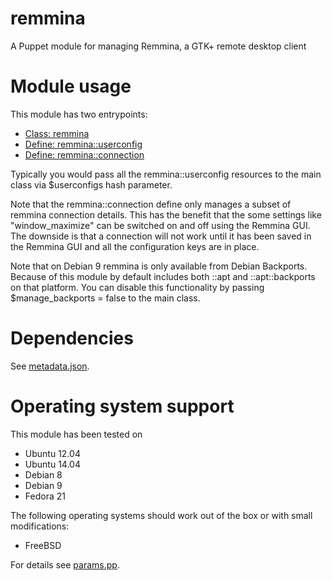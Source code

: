# remmina

A Puppet module for managing Remmina, a GTK+ remote desktop client

# Module usage

This module has two entrypoints:

* [Class: remmina](manifests/init.pp)
* [Define: remmina::userconfig](manifests/userconfig.pp)
* [Define: remmina::connection](manifests/connection.pp)

Typically you would pass all the remmina::userconfig resources to the main class 
via $userconfigs hash parameter.

Note that the remmina::connection define only manages a subset of remmina 
connection details. This has the benefit that the some settings like 
"window_maximize" can be switched on and off using the Remmina GUI. The downside 
is that a connection will not work until it has been saved in the Remmina GUI 
and all the configuration keys are in place.

Note that on Debian 9 remmina is only available from Debian Backports. Because
of this module by default includes both ::apt and ::apt::backports on that
platform. You can disable this functionality by passing
$manage_backports = false to the main class.

# Dependencies

See [metadata.json](metadata.json).

# Operating system support

This module has been tested on

* Ubuntu 12.04
* Ubuntu 14.04
* Debian 8
* Debian 9
* Fedora 21

The following operating systems should work out of the box or with small 
modifications:

* FreeBSD

For details see [params.pp](manifests/params.pp).
